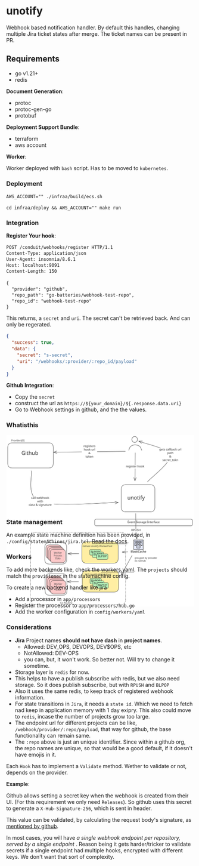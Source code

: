 # unotify

Webhook based notification handler. By default this handles,
changing multiple Jira ticket states after merge.
The ticket names can be present in PR.

## Requirements

- go v1.21+
- redis

**Document Generation**:

- protoc
- protoc-gen-go
- protobuf

**Deployment Support Bundle**:

- terraform
- aws account

**Worker**:

Worker deployed with `bash` script. Has to be moved to `kubernetes`.

### Deployment

```shell
AWS_ACCOUNT="" ./infraa/build/ecs.sh
```

```shell
cd infraa/deploy && AWS_ACCOUNT="" make run
```

### Integration

**Register Your hook**:

```shell
POST /conduit/webhooks/register HTTP/1.1
Content-Type: application/json
User-Agent: insomnia/8.6.1
Host: localhost:9091
Content-Length: 150

{
  "provider": "github",
  "repo_path": "go-batteries/webhook-test-repo",
  "repo_id": "webhook-test-repo"
}
```

This returns, a `secret` and `uri`. The secret can't be retrieved back. And can
only be regerated.

```json
{
  "success": true,
  "data": {
    "secret": "s-secret",
    "uri": "/webhooks/:provider/:repo_id/payload"
  }
}
```

**Github Integration**:

- Copy the `secret`
- construct the url as `https://${your_domain}/${.response.data.uri}`
- Go to Webhook settings in github, and the the values.

### Whatisthis

<div style="height: 200px">
<img src="./unotify.svg" alt="diagram" />
</div>

### State management

An example state machine definition has been provided, in `./config/statemachines/jira.hcl`.
[Read the docs](./config/statemachines/README.md).

### Workers

To add more backends like, check the [workers.yaml](./config/workers.yaml).
The `projects` should match the `provisioner` in the statemachine config.

To create a new backend handler like jira

- Add a processor in `app/processors`
- Register the processor to `app/processors/hub.go`
- Add the worker configuration in `config/workers/yaml`

### Considerations

- **Jira** Project names **should not have dash** in **project names**.
  - Allowed: DEV_OPS, DEVOPS, DEV$OPS, etc
  - NotAllowed: DEV-OPS
  - you can, but, it won't work. So better not. Will try to change it
      sometime.
- Storage layer is `redis` for now.
- This helps to have a publish subscribe with redis, but we also need storage.
  So it does publish subscribe, but with `RPUSH` and `BLPOP`
- Also it uses the same redis, to keep track of registered webhook information.
- For state transitions in `Jira`, it needs a `state id`. Which we need to fetch
  nad keep in application memory with 1 day exipry. This also could move to
  `redis`, incase the number of projects grow too large.
- The endpoint url for different projects can be like,
  `/webhook/provider/:repo/payload`, that way for github, the base
  functionality can remain same.
- The `:repo` above is just an unique identifier. Since within a github org, the
  repo names are unique, so that would be a good default, if it doesn't have
  emojis in it.

Each `Hook` has to implement a `Validate` method. Wether to validate or not,
depends on the provider.

**Example**:

Github allows setting a secret key when the webhook is created from their UI.
(For this requirement we only need `Releases`). So github uses this secret to
generate a `X-Hub-Signature-256`, which is sent in header.

This value can be validated, by calculating the request body's signature, as
[mentioned by github](https://docs.github.com/en/webhooks/using-webhooks/validating-webhook-deliveries#examples).

In most cases, you will have _a single webhook endpoint per repository, served
by a single endpoint_ . Reason being it gets harder/tricker to validate secrets
if a single endpoint had multiple hooks, encrypted with different keys. We don't
want that sort of complexity.

